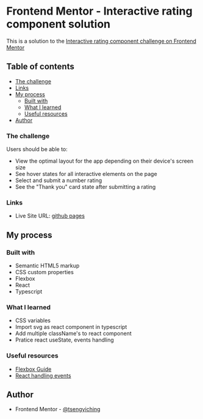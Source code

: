 # Frontend Mentor - Interactive rating component solution

This is a solution to the [Interactive rating component challenge on Frontend Mentor](https://www.frontendmentor.io/challenges/)

## Table of contents

- [The challenge](#the-challenge)
- [Links](#links)
- [My process](#my-process)
  - [Built with](#built-with)
  - [What I learned](#what-i-learned)
  - [Useful resources](#useful-resources)
- [Author](#author)

### The challenge

Users should be able to:

- View the optimal layout for the app depending on their device's screen size
- See hover states for all interactive elements on the page
- Select and submit a number rating
- See the "Thank you" card state after submitting a rating

### Links

- Live Site URL: [github pages](https://tsengyiching.github.io/Interactive-rating-component/)

## My process

### Built with

- Semantic HTML5 markup
- CSS custom properties
- Flexbox
- React
- Typescript

### What I learned

- CSS variables
- Import svg as react component in typescript
- Add multiple className's to react component
- Pratice react useState, events handling

### Useful resources

- [Flexbox Guide](https://css-tricks.com/snippets/css/a-guide-to-flexbox/)
- [React handling events](https://reactjs.org/docs/handling-events.html)

## Author

- Frontend Mentor - [@tsengyiching](https://www.frontendmentor.io/profile/tsengyiching)

